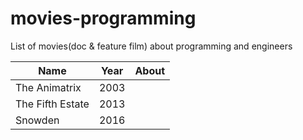 # movies-programming
List of movies(doc &amp; feature film) about programming and engineers


| Name          | Year   | About  |
| ------------- | ------ | ------ |
| The Animatrix | 2003   |        |      
| The Fifth Estate | 2013 |        |
| Snowden       | 2016   |        |
